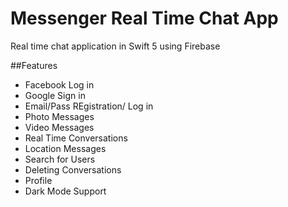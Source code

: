 # Messenger Real Time Chat App

Real time chat application in Swift 5 using Firebase

##Features
- Facebook Log in
- Google Sign in
- Email/Pass REgistration/ Log in
- Photo Messages
- Video Messages
- Real Time Conversations
- Location Messages
- Search for Users
- Deleting Conversations
- Profile
- Dark Mode Support
